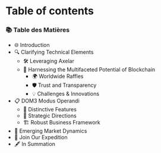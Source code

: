 # Table of contents

### 📚 Table des Matières

* 🌐 Introduction
* 🔍 Clarifying Technical Elements
  * 🛠 Leveraging Axelar
  * 🚀 Harnessing the Multifaceted Potential of Blockchain
    * 🌍 Worldwide Raffles
    * 🛡 Trust and Transparency
    * 💡 Challenges & Innovations
* 📋 DOM3 Modus Operandi
  * 🌟 Distinctive Features
  * 🧭 Strategic Directions
  * 🏗 Robust Business Framework
* 🔄 Emerging Market Dynamics
* 🚀 Join Our Expedition
* 🖋 In Summation
